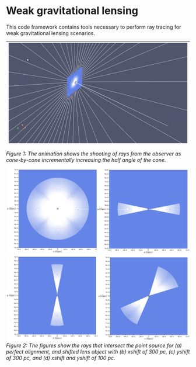 # Weak gravitational lensing
This code framework contains tools necessary to perform ray tracing for 
weak gravitational lensing scenarios.


| ![ES1](Movies/EinsteinRingAll.gif) |
|:--:|
*Figure 1: The animation shows the shooting of rays from the observer as cone-by-cone incrementally increasing the half angle of the cone.*  

![ES1](Images/ES1.png)    
![ES2](Images/ES2.png)  
*Figure 2: The figures show the rays that intersect the point source for (a) perfect alignment, and shifted lens object with (b) xshift of 300 pc,
(c) yshift of 300 pc, and (d) xshift and yshift of 100 pc.*  


